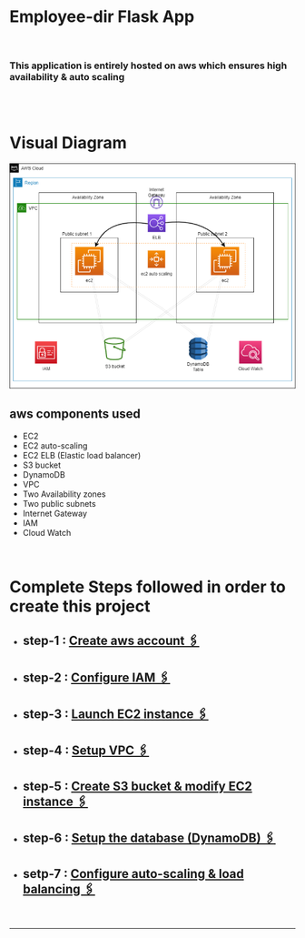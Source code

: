 # Employee-dir Flask App

<br>

### This application is entirely hosted on aws which ensures high availability & auto scaling

<br>
<br>

# Visual Diagram

![visual diagram](./employee-dir-app.png)

## aws components used

-   EC2
-   EC2 auto-scaling
-   EC2 ELB (Elastic load balancer)
-   S3 bucket
-   DynamoDB
-   VPC
-   Two Availability zones
-   Two public subnets
-   Internet Gateway
-   IAM
-   Cloud Watch

<br>

# Complete Steps followed in order to create this project

-   ## step-1 : [Create aws account 🖇️](https://aws-tc-largeobjects.s3-us-west-2.amazonaws.com/DEV-AWS-MO-GCNv2/exercise-1-account.html)

-   ## step-2 : [Configure IAM 🖇️](https://aws-tc-largeobjects.s3-us-west-2.amazonaws.com/DEV-AWS-MO-GCNv2/exercise-2-iam.html)

-   ## step-3 : [Launch EC2 instance 🖇️](https://aws-tc-largeobjects.s3-us-west-2.amazonaws.com/DEV-AWS-MO-GCNv2/exercise-2-iam.html)

-   ## step-4 : [Setup VPC 🖇️](https://aws-tc-largeobjects.s3-us-west-2.amazonaws.com/DEV-AWS-MO-GCNv2/exercise-4-networking.html)

-   ## step-5 : [Create S3 bucket & modify EC2 instance 🖇️](https://aws-tc-largeobjects.s3-us-west-2.amazonaws.com/DEV-AWS-MO-GCNv2/exercise-5-storage.html)

-   ## step-6 : [Setup the database (DynamoDB) 🖇️](https://aws-tc-largeobjects.s3-us-west-2.amazonaws.com/DEV-AWS-MO-GCNv2/exercise-6-databases.html)

-   ## setp-7 : [Configure auto-scaling & load balancing 🖇️](https://aws-tc-largeobjects.s3.us-west-2.amazonaws.com/DEV-AWS-MO-GCNv2/exercise-7-elb.html)

<br>
<hr>

